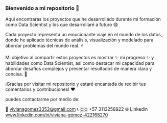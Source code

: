 ### Bienvenido a mi repositorio 👋

Aqui encontrarás los proyectos que he desarrollado durante mi formación como Data Scientist y los que desarrollaré a futuro 😄

Cada proyecto representa un emocionante viaje en el mundo de los datos, donde he aplicado técnicas de análisis, visualización y modelado para abordar problemas del mundo real. ⚡

Mi objetivo al compartir estos proyectos es mostrar ✨ mi progreso ✨ y habilidades como Data Scientist, así como destacar mi capacidad para abordar desafíos complejos y presentar resultados de manera clara y concisa. 👯

¡Gracias por visitar mi repositorio y estaré encantada de recibir tus comentarios y contribuciones! :heart:

puedes contactarme por medio de:

:email: vivianagomez3352@gmail.com
:telephone_receiver: :colombia: +57 3113258922
:globe_with_meridians: Linkedin www.linkedin.com/in/viviana-gómez-422168270



<!--
**ViviGomezz/ViviGomezz** is a ✨ _special_ ✨ repository because its `README.md` (this file) appears on your GitHub profile.

Here are some ideas to get you started:

- 🔭 I’m currently working on ...
- 🌱 I’m currently learning ...
- 👯 I’m looking to collaborate on ...
- 🤔 I’m looking for help with ...
- 💬 Ask me about ...
- 📫 How to reach me: ...
- 😄 Pronouns: ...
- ⚡ Fun fact: ...
-->
